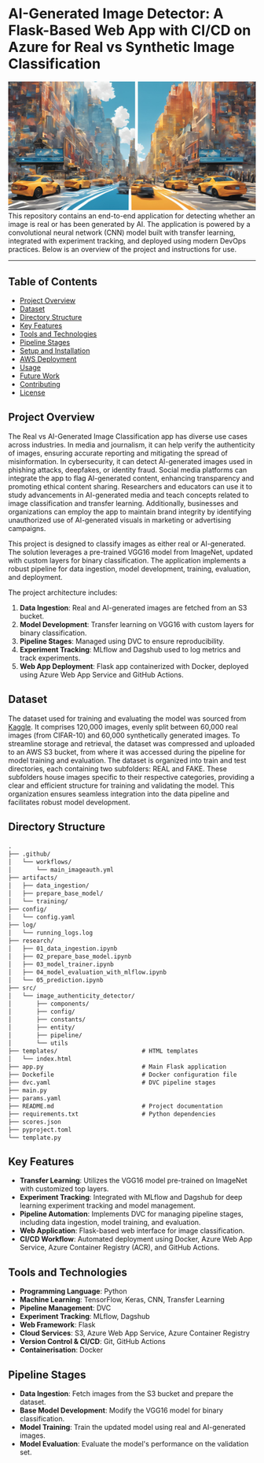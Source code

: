 # AI-Generated Image Detector: A Flask-Based Web App with CI/CD on Azure for Real vs Synthetic Image Classification
![real versus fake](real-vs-fake-image.png)
This repository contains an end-to-end application for detecting whether an image is real or has been generated by AI. The application is powered by a convolutional neural network (CNN) model built with transfer learning, integrated with experiment tracking, and deployed using modern DevOps practices. Below is an overview of the project and instructions for use.

---
## Table of Contents
- [Project Overview](#project-overview)
- [Dataset](#dataset)
- [Directory Structure](#directory-structure)
- [Key Features](#features)
- [Tools and Technologies](#technologies-used)
- [Pipeline Stages](#pipeline-stages)
- [Setup and Installation](#setup-and-installation)
- [AWS Deployment](#deployment)
- [Usage](#usage)
- [Future Work](#future-work)
- [Contributing](#contributing)
- [License](#license)

## Project Overview
The Real vs AI-Generated Image Classification app has diverse use cases across industries. In media and journalism, it can help verify the authenticity of images, ensuring accurate reporting and mitigating the spread of misinformation. In cybersecurity, it can detect AI-generated images used in phishing attacks, deepfakes, or identity fraud. Social media platforms can integrate the app to flag AI-generated content, enhancing transparency and promoting ethical content sharing. Researchers and educators can use it to study advancements in AI-generated media and teach concepts related to image classification and transfer learning. Additionally, businesses and organizations can employ the app to maintain brand integrity by identifying unauthorized use of AI-generated visuals in marketing or advertising campaigns.

This project is designed to classify images as either real or AI-generated. The solution leverages a pre-trained VGG16 model from ImageNet, updated with custom layers for binary classification. The application implements a robust pipeline for data ingestion, model development, training, evaluation, and deployment.

The project architecture includes:
1. **Data Ingestion**: Real and AI-generated images are fetched from an S3 bucket.
2. **Model Development**: Transfer learning on VGG16 with custom layers for binary classification.
3. **Pipeline Stages**: Managed using DVC to ensure reproducibility.
4. **Experiment Tracking**: MLflow and Dagshub used to log metrics and track experiments.
5. **Web App Deployment**: Flask app containerized with Docker, deployed using Azure Web App Service and GitHub Actions.

## Dataset
The dataset used for training and evaluating the model was sourced from [Kaggle](https://www.kaggle.com/datasets/birdy654/cifake-real-and-ai-generated-synthetic-images). It comprises 120,000 images, evenly split between 60,000 real images (from CIFAR-10) and 60,000 synthetically generated images. To streamline storage and retrieval, the dataset was compressed and uploaded to an AWS S3 bucket, from where it was accessed during the pipeline for model training and evaluation. The dataset is organized into train and test directories, each containing two subfolders: REAL and FAKE. These subfolders house images specific to their respective categories, providing a clear and efficient structure for training and validating the model. This organization ensures seamless integration into the data pipeline and facilitates robust model development.

## Directory Structure

```
.
├── .github/                  
│   └── workflows/
│       └── main_imageauth.yml
├── artifacts/
│   ├── data_ingestion/
│   ├── prepare_base_model/
│   └── training/
├── config/
│   └── config.yaml
├── log/
│   └── running_logs.log        
├── research/
│   ├── 01_data_ingestion.ipynb
│   ├── 02_prepare_base_model.ipynb
│   ├── 03_model_trainer.ipynb
│   ├── 04_model_evaluation_with_mlflow.ipynb
│   └── 05_prediction.ipynb
├── src/                  
│   └── image_authenticity_detector/
│       ├── components/
│       ├── config/
│       ├── constants/
│       ├── entity/
│       ├── pipeline/
│       └── utils
├── templates/                        # HTML templates               
│   └── index.html
├── app.py                            # Main Flask application
├── Dockefile                         # Docker configuration file    
├── dvc.yaml                          # DVC pipeline stages
├── main.py            
├── params.yaml              
├── README.md                         # Project documentation
├── requirements.txt                  # Python dependencies
├── scores.json      
├── pyproject.toml             
└── template.py             
```
## Key Features

- **Transfer Learning**: Utilizes the VGG16 model pre-trained on ImageNet with customized top layers.
- **Experiment Tracking**: Integrated with MLflow and Dagshub for deep learning experiment tracking and model management.
- **Pipeline Automation**: Implements DVC for managing pipeline stages, including data ingestion, model training, and evaluation.
- **Web Application**: Flask-based web interface for image classification.
- **CI/CD Workflow**: Automated deployment using Docker, Azure Web App Service, Azure Container Registry (ACR), and GitHub Actions.

## Tools and Technologies

- **Programming Language**: Python
- **Machine Learning**: TensorFlow, Keras, CNN, Transfer Learning
- **Pipeline Management**: DVC
- **Experiment Tracking**: MLflow, Dagshub
- **Web Framework**: Flask
- **Cloud Services**: S3, Azure Web App Service, Azure Container Registry
- **Version Control & CI/CD**: Git, GitHub Actions
- **Containerisation**: Docker

## Pipeline Stages
- **Data Ingestion**: Fetch images from the S3 bucket and prepare the dataset.
- **Base Model Development**: Modify the VGG16 model for binary classification.
- **Model Training**: Train the updated model using real and AI-generated images.
- **Model Evaluation**: Evaluate the model's performance on the validation set.

